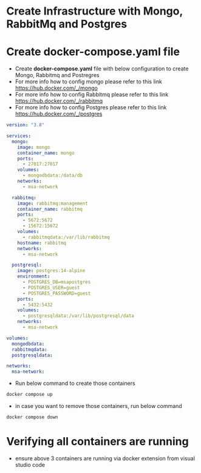 # Create Infrastructure with Mongo, RabbitMq and Postgres

# Create **docker-compose.yaml** file
- Create **docker-compose.yaml** file with below configuration to create Mongo, Rabbitmq and Postregres
- For more info how to config mongo please refer to this link https://hub.docker.com/_/mongo
- For more info how to config Rabbitmq please refer to this link https://hub.docker.com/_/rabbitmq
- For more info how to config Postgres please refer to this link https://hub.docker.com/_/postgres
``` yml
version: "3.8"

services:
  mongo:
    image: mongo
    container_name: mongo
    ports:
      - 27017:27017
    volumes:
      - mongodbdata:/data/db
    networks:
      - msa-network

  rabbitmq:
    image: rabbitmq:management
    container_name: rabbitmq
    ports:
      - 5672:5672
      - 15672:15672
    volumes:
      - rabbitmqdata:/var/lib/rabbitmq
    hostname: rabbitmq
    networks:
      - msa-network

  postgresql:
    image: postgres:14-alpine
    environment:
      - POSTGRES_DB=msapostgres
      - POSTGRES_USER=guest
      - POSTGRES_PASSWORD=guest
    ports:
      - 5432:5432
    volumes:
      - postgresqldata:/var/lib/postgresql/data
    networks:
      - msa-network

volumes:
  mongodbdata:
  rabbitmqdata:
  postgresqldata:

networks:
  msa-network:
```

- Run below command to create those containers
``` bash
docker compose up
```

- in case you want to remove those containers, run below command
``` bash
docker compose down
```

# Verifying all containers are running
- ensure above 3 containers are running via docker extension from visual studio code